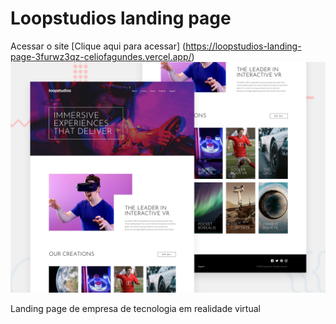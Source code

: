 #  Loopstudios landing page

Acessar o site [Clique aqui para acessar] (https://loopstudios-landing-page-3furwz3qz-celiofagundes.vercel.app/)
![Design preview for the Loopstudios landing page coding challenge](./design/desktop-preview.jpg)

Landing page de empresa de tecnologia em realidade virtual
